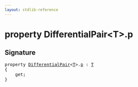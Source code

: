 ```yaml
---
layout: stdlib-reference
---
```


# property DifferentialPair\<T\>\.p

## Signature

<pre>
<span class='code_keyword'>property</span> <a href="index.md" class="code_type">DifferentialPair</a>&lt;<a href="index.md#typeparam-T" class="code_type">T</a>&gt;.<a href="p.md">p</a> : <a href="index.md#typeparam-T" class="code_type">T</a>
{
    get;
}
</pre>


<script>
// Fix .md links to .html when on ReadTheDocs
if (window.location.hostname.includes('readthedocs') || 
    window.location.hostname.includes('rtfd.io')) {
  document.addEventListener('DOMContentLoaded', function() {
    const links = document.querySelectorAll('a');
    links.forEach(link => {
      if (link.getAttribute('href') && link.getAttribute('href').endsWith('.md')) {
        link.href = link.href.replace(/\.md($|#|\?)/, '.html$1');
      }
    });
  });
}
</script>
